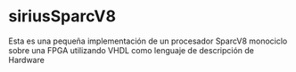 siriusSparcV8
=============

Esta es una pequeña implementación de un procesador SparcV8 monociclo sobre una FPGA utilizando VHDL como lenguaje de descripción de Hardware

